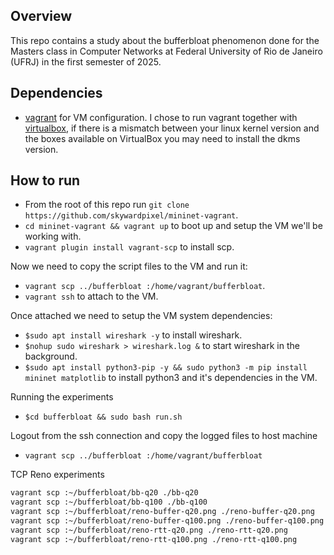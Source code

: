 ## Overview

This repo contains a study about the bufferbloat phenomenon done for the Masters class in Computer Networks at Federal University of Rio de Janeiro (UFRJ) in the first semester of 2025.


## Dependencies

- [vagrant](https://www.vagrantup.com/downloads) for VM configuration. I chose to run vagrant together with [virtualbox](https://www.virtualbox.org/wiki/Downloads), if there is a mismatch between your linux kernel version and the boxes available on VirtualBox you may need to install the dkms version.

## How to run

- From the root of this repo run `git clone https://github.com/skywardpixel/mininet-vagrant`.
- `cd mininet-vagrant && vagrant up` to boot up and setup the VM we'll be working with.
- `vagrant plugin install vagrant-scp` to install scp.

Now we need to copy the script files to the VM and run it:

- `vagrant scp ../bufferbloat :/home/vagrant/bufferbloat`.
- `vagrant ssh` to attach to the VM.

Once attached we need to setup the VM system dependencies:

- `$sudo apt install wireshark -y` to install wireshark.
- `$nohup sudo wireshark > wireshark.log &` to start wireshark in the background.
- `$sudo apt install python3-pip -y && sudo python3 -m pip install mininet matplotlib` to install python3 and it's dependencies in the VM. 

Running the experiments

- `$cd bufferbloat && sudo bash run.sh`

Logout from the ssh connection and copy the logged files to host machine

- `vagrant scp ../bufferbloat :/home/vagrant/bufferbloat`

TCP Reno experiments

```bash
vagrant scp :~/bufferbloat/bb-q20 ./bb-q20
vagrant scp :~/bufferbloat/bb-q100 ./bb-q100
vagrant scp :~/bufferbloat/reno-buffer-q20.png ./reno-buffer-q20.png
vagrant scp :~/bufferbloat/reno-buffer-q100.png ./reno-buffer-q100.png
vagrant scp :~/bufferbloat/reno-rtt-q20.png ./reno-rtt-q20.png
vagrant scp :~/bufferbloat/reno-rtt-q100.png ./reno-rtt-q100.png
```
